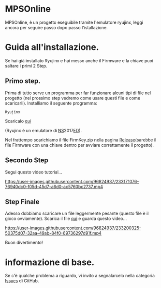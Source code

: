 # MPSOnline
MPSOnline, è un progetto eseguibile tramite l'emulatore ryujinx, leggi ancora per seguire passo dopo passo l'istallazione.

# Guida all'installazione.

Se hai già installato Ryujinx e hai messo anche il Firmware e la chiave puoi saltare i primi 2 Step.
## Primo step.
Prima di tutto serve un programma per far funzionare alcuni tipi di file nel progetto (nel prossimo step vedremo come usare questi file e come scaricarli).
Installiamo il seguente programma: 
```
Ryujinx
```
Scaricalo [qui](https://ryujinx.org/download)

(Ryujinx è un emulatore di [NS](https://www.acronymfinder.com/Nintendo-Switch-(NS).html)2017[ED](https://www.acronymfinder.com/Edition-(ED).html)).

Nel frattempo scarichiamo il file FirmKey.zip nella pagina [Release](https://github.com/Zard-Studios/MPSOnline/releases/tag/FirmKey)(sarebbe il file Firmware con una chiave dentro per avviare correttamente il progetto).

## Secondo Step
Segui questo video tutorial...

https://user-images.githubusercontent.com/96824937/233171076-76940dc0-f05d-45d7-a6d0-ac5760bc2737.mp4

## Step Finale
Adesso dobbiamo scaricare un file leggermente pesante (questo file è il gioco ovviamente).
Scarica il file [qui](https://drive.google.com/file/d/1cKCDiRr9aJZ5bDTFTP9nZIRujreymZ1b/view?usp=share_link)
e guarda questo video...

https://user-images.githubusercontent.com/96824937/233200325-50375d07-32aa-49ab-84f0-69736297d91f.mp4

Buon divertimento!


# informazione di base.
Se c'è qualche problema a riguardo, vi invito a segnalarcelo nella categoria [Issues](https://github.com/Zard-Studios/MPSOnline/issues) di GitHub.
